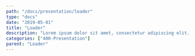 ```yaml
---
path: "/docs/presentation/loader"
type: "docs"
date: "2019-05-01"
title: "Loader"
description: "Lorem ipsum dolor sit amet, consectetur adipiscing elit. Nunc tempus laoreet leo sit amet iaculis."
categories: ["400-Presentation"]
parent: "Loader"
---
```

